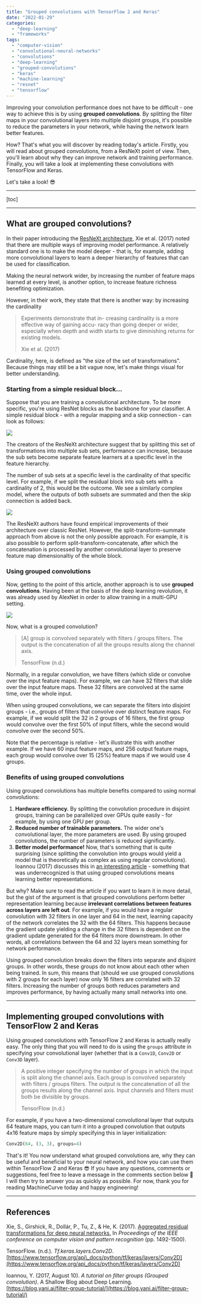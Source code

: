 ```yaml
---
title: "Grouped convolutions with TensorFlow 2 and Keras"
date: "2022-01-29"
categories:
  - "deep-learning"
  - "frameworks"
tags:
  - "computer-vision"
  - "convolutional-neural-networks"
  - "convolutions"
  - "deep-learning"
  - "grouped-convolutions"
  - "keras"
  - "machine-learning"
  - "resnet"
  - "tensorflow"
---
```


Improving your convolution performance does not have to be difficult - one way to achieve this is by using **grouped convolutions**. By splitting the filter maps in your convolutional layers into multiple disjoint groups, it's possible to reduce the parameters in your network, while having the network learn better features.

How? That's what you will discover by reading today's article. Firstly, you will read about grouped convolutions, from a ResNeXt point of view. Then, you'll learn about why they can improve network and training performance. Finally, you will take a look at implementing these convolutions with TensorFlow and Keras.

Let's take a look! 😎

* * *

\[toc\]

* * *

## What are grouped convolutions?

In their paper introducing the [ResNeXt architecture](https://arxiv.org/abs/1611.05431), Xie et al. (2017) noted that there are multiple ways of improving model performance. A relatively standard one is to make the model deeper - that is, for example, adding more convolutional layers to learn a deeper hierarchy of features that can be used for classification.

Making the neural network wider, by increasing the number of feature maps learned at every level, is another option, to increase feature richness benefiting optimization.

However, in their work, they state that there is another way: by increasing the cardinality

> Experiments demonstrate that in- creasing cardinality is a more effective way of gaining accu- racy than going deeper or wider, especially when depth and width starts to give diminishing returns for existing models.
>
> Xie et al. (2017)

Cardinality, here, is defined as "the size of the set of transformations". Because things may still be a bit vague now, let's make things visual for better understanding.

### Starting from a simple residual block...

Suppose that you are training a convolutional architecture. To be more specific, you're using ResNet blocks as the backbone for your classifier. A simple residual block - with a regular mapping and a skip connection - can look as follows:

![](images/simple-resnet-block.png)

The creators of the ResNeXt architecture suggest that by splitting this set of transformations into multiple sub sets, performance can increase, because the sub sets become separate feature learners at a specific level in the feature hierarchy.

The number of sub sets at a specific level is the cardinality of that specific level. For example, if we split the residual block into sub sets with a cardinality of 2, this would be the outcome. We see a similarly complex model, where the outputs of both subsets are summated and then the skip connection is added back.

![](images/cardinality-2.png)

The ResNeXt authors have found empirical improvements of their architecture over classic ResNet. However, the split-transform-summate approach from above is not the only possible approach. For example, it is also possible to perform split-transform-concatenate, after which the concatenation is processed by another convolutional layer to preserve feature map dimensionaltiy of the whole block.

### Using grouped convolutions

Now, getting to the point of this article, another approach is to use **grouped convolutions**. Having been at the basis of the deep learning revolution, it was already used by AlexNet in order to allow training in a multi-GPU setting.

![](images/grouped.png)

Now, what is a grouped convolution?

> \[A\] group is convolved separately with filters / groups filters. The output is the concatenation of all the groups results along the channel axis.
>
> TensorFlow (n.d.)

Normally, in a regular convolution, we have filters (which slide or convolve over the input feature maps). For example, we can have 32 filters that slide over the input feature maps. These 32 filters are convolved at the same time, over the whole input.

When using grouped convolutions, we can separate the filters into disjoint groups - i.e., groups of filters that convolve over distinct feature maps. For example, if we would split the 32 in 2 groups of 16 filters, the first group would convolve over the first 50% of input filters, while the second would convolve over the second 50%.

Note that the percentage is relative - let's illustrate this with another example. If we have 60 input feature maps, and 256 output feature maps, each group would convolve over 15 (25%) feature maps if we would use 4 groups.

### Benefits of using grouped convolutions

Using grouped convolutions has multiple benefits compared to using normal convolutions:

1. **Hardware efficiency.** By splitting the convolution procedure in disjoint groups, training can be parallelized over GPUs quite easily - for example, by using one GPU per group.
2. **Reduced number of trainable parameters.** The wider one's convolutional layer, the more parameters are used. By using grouped convolutions, the number of parameters is reduced significantly.
3. **Better model performance!** Now, that's something that is quite surprising (since splitting the convolution into groups would yield a model that is theoretically as complex as using regular convolutions). Ioannou (2017) discusses this in [an interesting article](https://blog.yani.ai/filter-group-tutorial/) - something that was underrecognized is that using grouped convolutions means learning better representations.

But why? Make sure to read the article if you want to learn it in more detail, but the gist of the argument is that grouped convolutions perform better representation learning because **irrelevant correlations between features across layers are left out**. For example, if you would have a regular convolution with 32 filters in one layer and 64 in the next, learning capacity of the network correlates the 32 with the 64 filters. This happens because the gradient update yielding a change in the 32 filters is dependent on the gradient update generated for the 64 filters more downstream. In other words, all correlations between the 64 and 32 layers mean something for network performance.

Using grouped convolution breaks down the filters into separate and disjoint groups. In other words, these groups do not know about each other when being trained. In sum, this means that (should we use grouped convolutions with 2 groups for each layer) now only 16 filters are correlated with 32 filters. Increasing the number of groups both reduces parameters and improves performance, by having actually many small networks into one.

* * *

## Implementing grouped convolutions with TensorFlow 2 and Keras

Using grouped convolutions with TensorFlow 2 and Keras is actually really easy. The only thing that you will need to do is using the `groups` attribute in specifying your convolutional layer (whether that is a `Conv1D`, `Conv2D` or `Conv3D` layer).

> A positive integer specifying the number of groups in which the input is split along the channel axis. Each group is convolved separately with filters / groups filters. The output is the concatenation of all the groups results along the channel axis. Input channels and filters must both be divisible by groups.
>
> TensorFlow (n.d.)

For example, if you have a two-dimensional convolutional layer that outputs 64 feature maps, you can turn it into a grouped convolution that outputs 4x16 feature maps by simply specifying this in layer initialization:

```python
Conv2D(64, (3, 3), groups=4)
```

That's it! You now understand what grouped convolutions are, why they can be useful and beneficial to your neural network, and how you can use them within TensorFlow 2 and Keras 😎 If you have any questions, comments or suggestions, feel free to leave a message in the comments section below 💬 I will then try to answer you as quickly as possible. For now, thank you for reading MachineCurve today and happy engineering!

* * *

## References

Xie, S., Girshick, R., Dollár, P., Tu, Z., & He, K. (2017). [Aggregated residual transformations for deep neural networks.](https://arxiv.org/abs/1611.05431) In _Proceedings of the IEEE conference on computer vision and pattern recognition_ (pp. 1492-1500).

TensorFlow. (n.d.). _Tf.keras.layers.Conv2D_. [https://www.tensorflow.org/api\_docs/python/tf/keras/layers/Conv2D](https://www.tensorflow.org/api_docs/python/tf/keras/layers/Conv2D)

Ioannou, Y. (2017, August 10). _A tutorial on filter groups (Grouped convolution)_. A Shallow Blog about Deep Learning. [https://blog.yani.ai/filter-group-tutorial/](https://blog.yani.ai/filter-group-tutorial/)
